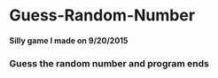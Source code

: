 # Guess-Random-Number
#### Silly game I made on 9/20/2015
### Guess the random number and program ends


